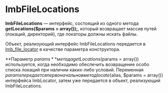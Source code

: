 # lmbFileLocations
**lmbFileLocations** — интерфейс, состоящий из одного метода **getLocations($params = array());**, который возвращает массив путей (локаций, директорий), где локаторы должны искать файлы.

Объект, реализующий интерфейс lmbFileLocations передается в [lmb_file_locator](./lmb_file_locator.md) в качестве параметра конструктора.

**Параметр $params** метода getLocations($params = array()) используется, когда необходимо обеспечить возвращение особо списка локаций при наличии каких-либо условий. Переменная $params передается первоначально в метод locate($alias, $params = array()) интерфейса lmbLocator, затем уже передается в объект, реализующий lmbFileLocations.
